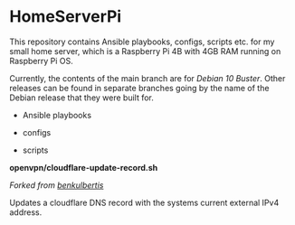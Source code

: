 # HomeServerPi

This repository contains Ansible playbooks, configs, scripts etc. for my small home server, which is a Raspberry Pi 4B with 4GB RAM running on Raspberry Pi OS.

Currently, the contents of the main branch are for *Debian 10 Buster*.
Other releases can be found in separate branches going by the name of the Debian release that they were built for.

* Ansible playbooks
* configs

* scripts

**openvpn/cloudflare-update-record.sh**

*Forked from [benkulbertis](https://gist.github.com/benkulbertis/fff10759c2391b6618dd)*

Updates a cloudflare DNS record with the systems current external IPv4 address.
